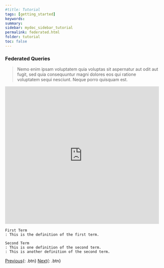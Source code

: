 ```yaml
---
#title: Tutorial
tags: [getting_started]
keywords:
summary:
sidebar: mydoc_sidebar_tutorial
permalink: federated.html
folder: tutorial
toc: false
---
```


### **Federated Queries**

> Nemo enim ipsam voluptatem quia voluptas sit aspernatur aut odit aut fugit, sed quia consequuntur magni dolores eos qui ratione voluptatem sequi nesciunt. Neque porro quisquam est.

<iframe class="" src="https://query.wikidata.org/#%23Locations%20of%20aviation%20accidents%0A%0ASELECT%20%3Fitem%20%3FitemLabel%20%3Fcoords%0AWHERE%0A%7B%0A%20%20%20%3Fitem%20wdt%3AP31%20wd%3AQ744913.%20%20%20%20%20%20%23%20item%20is%20an%20instance%20of%20an%20aviation%20accident%0A%20%20%20%3Fitem%20wdt%3AP625%20%3Fcoords.%20%20%20%20%20%20%20%20%23%20item%27s%20coordinates%20are%20collected%20by%20the%20%3Fcoords%20variable%0A%20%20SERVICE%20wikibase%3Alabel%20%7B%20bd%3AserviceParam%20wikibase%3Alanguage%20%22%5BAUTO_LANGUAGE%5D%2Cen%22.%20%7D%0A%7D" style="width:100%;max-width:100%;height:450px" frameborder="0"></iframe>

```
First Term
: This is the definition of the first term.

Second Term
: This is one definition of the second term.
: This is another definition of the second term.
```

[Previous](/bind.html){: .btn} [Next](/errors.html){: .btn}

<!-- {% include links.html %} -->

